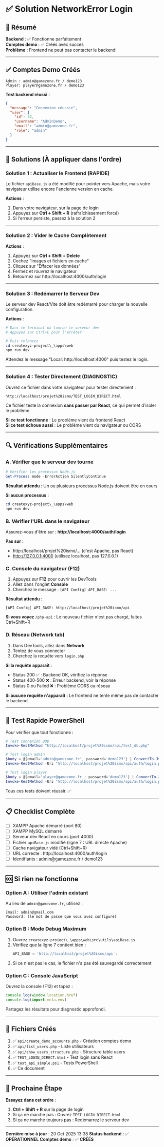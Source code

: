 # ✅ Solution NetworkError Login

## 🎯 Résumé

**Backend** : ✅ Fonctionne parfaitement  
**Comptes demo** : ✅ Créés avec succès  
**Problème** : Frontend ne peut pas contacter le backend

---

## ✅ Comptes Demo Créés

```
Admin : admin@gamezone.fr / demo123
Player: player@gamezone.fr / demo123
```

**Test backend réussi** :
```json
{
  "message": "Connexion réussie",
  "user": {
    "id": 32,
    "username": "AdminDemo",
    "email": "admin@gamezone.fr",
    "role": "admin"
  }
}
```

---

## 🔧 Solutions (À appliquer dans l'ordre)

### Solution 1 : Actualiser le Frontend (RAPIDE)

Le fichier `apiBase.js` a été modifié pour pointer vers Apache, mais votre navigateur utilise encore l'ancienne version en cache.

**Actions** :
1. Dans votre navigateur, sur la page de login
2. Appuyez sur **Ctrl + Shift + R** (rafraîchissement forcé)
3. Si l'erreur persiste, passez à la solution 2

---

### Solution 2 : Vider le Cache Complètement

**Actions** :
1. Appuyez sur **Ctrl + Shift + Delete**
2. Cochez "Images et fichiers en cache"
3. Cliquez sur "Effacer les données"
4. Fermez et rouvrez le navigateur
5. Retournez sur http://localhost:4000/auth/login

---

### Solution 3 : Redémarrer le Serveur Dev

Le serveur dev React/Vite doit être redémarré pour charger la nouvelle configuration.

**Actions** :
```powershell
# Dans le terminal où tourne le serveur dev
# Appuyez sur Ctrl+C pour l'arrêter

# Puis relancez
cd createxyz-project\_\apps\web
npm run dev
```

Attendez le message "Local: http://localhost:4000" puis testez le login.

---

### Solution 4 : Tester Directement (DIAGNOSTIC)

Ouvrez ce fichier dans votre navigateur pour tester directement :
```
http://localhost/projet%20ismo/TEST_LOGIN_DIRECT.html
```

Ce fichier teste la connexion **sans passer par React**, ce qui permet d'isoler le problème.

**Si ce test fonctionne** : Le problème vient du frontend React  
**Si ce test échoue aussi** : Le problème vient du navigateur ou CORS

---

## 🔍 Vérifications Supplémentaires

### A. Vérifier que le serveur dev tourne

```powershell
# Vérifier les processus Node.js
Get-Process node -ErrorAction SilentlyContinue
```

**Résultat attendu** : Un ou plusieurs processus Node.js doivent être en cours

**Si aucun processus** :
```powershell
cd createxyz-project\_\apps\web
npm run dev
```

### B. Vérifier l'URL dans le navigateur

Assurez-vous d'être sur : **http://localhost:4000/auth/login**

**Pas sur** :
- http://localhost/projet%20ismo/... (c'est Apache, pas React)
- http://127.0.0.1:4000 (utilisez localhost, pas 127.0.0.1)

### C. Console du navigateur (F12)

1. Appuyez sur **F12** pour ouvrir les DevTools
2. Allez dans l'onglet **Console**
3. Cherchez le message : `[API Config] API_BASE: ...`

**Résultat attendu** :
```
[API Config] API_BASE: http://localhost/projet%20ismo/api
```

**Si vous voyez** `/php-api` : Le nouveau fichier n'est pas chargé, faites Ctrl+Shift+R

### D. Réseau (Network tab)

1. Dans DevTools, allez dans **Network**
2. Tentez de vous connecter
3. Cherchez la requête vers `login.php`

**Si la requête apparaît** :
- Status 200 ✅ : Backend OK, vérifiez la réponse
- Status 400-500 ❌ : Erreur backend, voir la réponse
- Status 0 ou Failed ❌ : Problème CORS ou réseau

**Si aucune requête n'apparaît** : Le frontend ne tente même pas de contacter le backend

---

## 🚀 Test Rapide PowerShell

Pour vérifier que tout fonctionne :

```powershell
# Test connexion BDD
Invoke-RestMethod "http://localhost/projet%20ismo/api/test_db.php"

# Test login admin
$body = @{email='admin@gamezone.fr'; password='demo123'} | ConvertTo-Json
Invoke-RestMethod -Uri "http://localhost/projet%20ismo/api/auth/login.php" -Method POST -Body $body -ContentType "application/json"

# Test login player
$body = @{email='player@gamezone.fr'; password='demo123'} | ConvertTo-Json
Invoke-RestMethod -Uri "http://localhost/projet%20ismo/api/auth/login.php" -Method POST -Body $body -ContentType "application/json"
```

Tous ces tests doivent réussir. ✅

---

## 📋 Checklist Complète

- [ ] XAMPP Apache démarré (port 80)
- [ ] XAMPP MySQL démarré
- [ ] Serveur dev React en cours (port 4000)
- [ ] Fichier `apiBase.js` modifié (ligne 7 : URL directe Apache)
- [ ] Cache navigateur vidé (Ctrl+Shift+R)
- [ ] URL correcte : http://localhost:4000/auth/login
- [ ] Identifiants : admin@gamezone.fr / demo123

---

## 🆘 Si rien ne fonctionne

### Option A : Utiliser l'admin existant

Au lieu de `admin@gamezone.fr`, utilisez :
```
Email: admin@gmail.com
Password: (le mot de passe que vous avez configuré)
```

### Option B : Mode Debug Maximum

1. Ouvrez `createxyz-project\_\apps\web\src\utils\apiBase.js`
2. Vérifiez que la ligne 7 contient bien :
   ```javascript
   API_BASE = 'http://localhost/projet%20ismo/api';
   ```
3. Si ce n'est pas le cas, le fichier n'a pas été sauvegardé correctement

### Option C : Console JavaScript

Ouvrez la console (F12) et tapez :
```javascript
console.log(window.location.href)
console.log(import.meta.env)
```

Partagez les résultats pour diagnostic approfondi.

---

## 📁 Fichiers Créés

1. ✅ `api/create_demo_accounts.php` - Création comptes demo
2. ✅ `api/list_users.php` - Liste utilisateurs
3. ✅ `api/show_users_structure.php` - Structure table users
4. ✅ `TEST_LOGIN_DIRECT.html` - Test login sans React
5. ✅ `test_api_simple.ps1` - Tests PowerShell
6. ✅ Ce document

---

## 🎯 Prochaine Étape

**Essayez dans cet ordre** :

1. **Ctrl + Shift + R** sur la page de login
2. Si ça ne marche pas : Ouvrez `TEST_LOGIN_DIRECT.html`
3. Si ça ne marche toujours pas : Redémarrez le serveur dev

---

**Dernière mise à jour** : 20 Oct 2025 13:38
**Status backend** : ✅ **OPÉRATIONNEL**
**Comptes demo** : ✅ **CRÉÉS**
